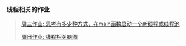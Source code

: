 ### 线程相关的作业
> [周三作业: 思考有多少种方式，在main函数启动一个新线程或线程池](homework)
> 
> 
> [周日作业: 线程相关脑图](homeWork/Java%20Concurrency.png)
